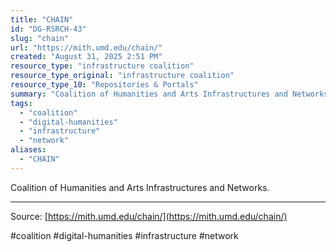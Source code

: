 ```yaml
---
title: "CHAIN"
id: "DG-RSRCH-43"
slug: "chain"
url: "https://mith.umd.edu/chain/"
created: "August 31, 2025 2:51 PM"
resource_type: "infrastructure coalition"
resource_type_original: "infrastructure coalition"
resource_type_10: "Repositories & Portals"
summary: "Coalition of Humanities and Arts Infrastructures and Networks."
tags:
  - "coalition"
  - "digital-humanities"
  - "infrastructure"
  - "network"
aliases:
  - "CHAIN"
---
```


Coalition of Humanities and Arts Infrastructures and Networks.

---

Source: [https://mith.umd.edu/chain/](https://mith.umd.edu/chain/)

#coalition #digital-humanities #infrastructure #network
